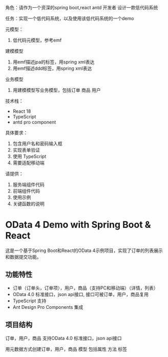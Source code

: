 角色：请作为一个资深的spring boot,react antd 开发者 设计一款低代码系统

任务：实现一个低代码系统，以及使用该低代码系统的一个demo

元模型：
1. 低代码元模型，参考emf

建模模型
1. 用emf描述jpa的标签，用spring xml表达
2. 用emf描述ddd标签，用spring xml表达

业务模型
1. 用建模模型写业务模型，包括订单 商品 用户


技术栈：
- React 18
- TypeScript
- antd pro component



具体要求：
1. 包含用户名和密码输入框
2. 实现表单验证
3. 使用 TypeScript
4. 需要适配移动端


请提供：
1. 服务端组件代码
2. 前端组件代码
3. 使用示例
4. 关键函数的说明



# OData 4 Demo with Spring Boot & React

这是一个基于Spring Boot和React的OData 4示例项目，实现了订单的列表展示和数据提交功能。

## 功能特性

- 订单（订单头，订单项），用户，商品（支持PC和移动端）（详情，列表）
- OData 4.0 标准接口，json api接口, 接口可被订单，用户，商品复用
- TypeScript 支持
- Ant Design Pro Components 集成

## 项目结构




订单，用户，商品 支持OData 4.0 标准接口，json api接口





用元数据方式创建订单，用户，商品 模型 包括属性 方法 标签




